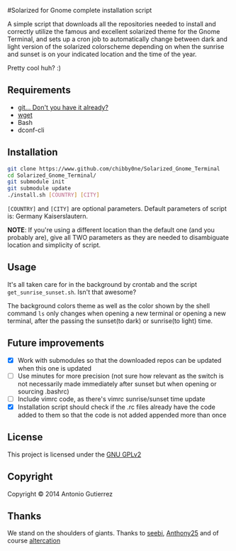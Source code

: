 #Solarized for Gnome complete installation script

A simple script that downloads all the repositories needed to install and correctly utilize the famous and excellent solarized theme for the Gnome Terminal, and sets up a cron job to automatically change between dark and light version of the solarized colorscheme depending on when the sunrise and sunset is on your indicated location and the time of the year.

Pretty cool huh? :) 


## Requirements 

* [git... Don't you have it already?](http://git-scm.com/downloads)
* [wget](https://www.gnu.org/software/wget/)
* Bash
* dconf-cli

## Installation

``` bash
git clone https://www.github.com/chibby0ne/Solarized_Gnome_Terminal
cd Solarized_Gnome_Terminal/
git submodule init
git submodule update
./install.sh [COUNTRY] [CITY]
```

`[COUNTRY]` and `[CITY]` are optional parameters.
Default parameters of script is: Germany Kaiserslautern.

**NOTE**: If you're using a different location than the default one (and you probably are), give all TWO parameters as they are needed to disambiguate location and simplicity of script.


## Usage 

It's all taken care for in the background by crontab and the script `get_sunrise_sunset.sh`. Isn't that awesome? 

The background colors theme as well as the color shown by the shell command `ls` only changes when opening a new terminal or opening a new terminal, after the passing the sunset(to dark) or sunrise(to light) time.

## Future improvements

- [X] Work with submodules so that the downloaded repos can be updated when this one is updated
- [ ] Use minutes for more precision (not sure how relevant as the switch is not necessarily made immediately after sunset but when opening or sourcing .bashrc)
- [ ] Include vimrc code, as there's vimrc sunrise/sunset time update
- [X] Installation script should check if the .rc files already have the code added to them so that the code is not added appended more than once

## License

This project is licensed under the [GNU GPLv2](LICENSE)

## Copyright 

Copyright © 2014 Antonio Gutierrez

## Thanks

We stand on the shoulders of giants. 
Thanks to [seebi](https://github.com/seebi), [Anthony25](https://github.com/Anthony25) and of course [altercation](https://github.com/altercation)
